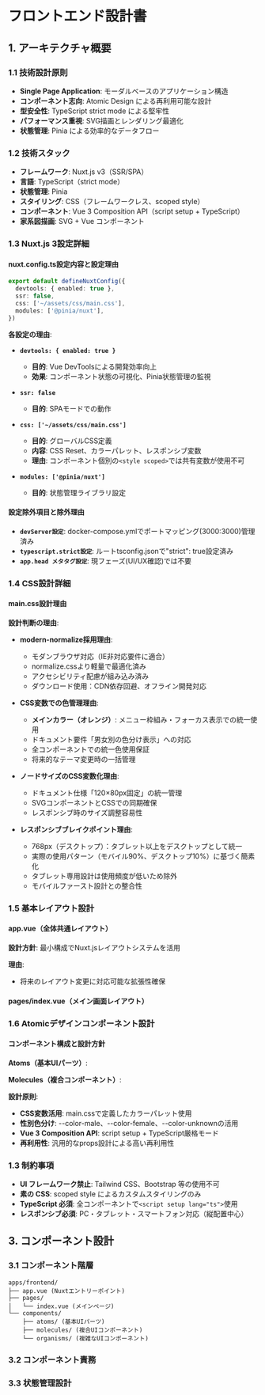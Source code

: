 # フロントエンド設計書

## 1. アーキテクチャ概要

### 1.1 技術設計原則

- **Single Page Application**: モーダルベースのアプリケーション構造
- **コンポーネント志向**: Atomic Design による再利用可能な設計
- **型安全性**: TypeScript strict mode による堅牢性
- **パフォーマンス重視**: SVG描画とレンダリング最適化
- **状態管理**: Pinia による効率的なデータフロー

### 1.2 技術スタック

- **フレームワーク**: Nuxt.js v3（SSR/SPA）
- **言語**: TypeScript（strict mode）
- **状態管理**: Pinia
- **スタイリング**: CSS（フレームワークレス、scoped style）
- **コンポーネント**: Vue 3 Composition API（script setup + TypeScript）
- **家系図描画**: SVG + Vue コンポーネント

### 1.3 Nuxt.js 3設定詳細

#### nuxt.config.ts設定内容と設定理由

```typescript
export default defineNuxtConfig({
  devtools: { enabled: true },
  ssr: false,
  css: ['~/assets/css/main.css'],
  modules: ['@pinia/nuxt'],
})
```

**各設定の理由**:

- **`devtools: { enabled: true }`**
  - **目的**: Vue DevToolsによる開発効率向上
  - **効果**: コンポーネント状態の可視化、Pinia状態管理の監視

- **`ssr: false`**
  - **目的**: SPAモードでの動作

- **`css: ['~/assets/css/main.css']`**
  - **目的**: グローバルCSS定義
  - **内容**: CSS Reset、カラーパレット、レスポンシブ変数
  - **理由**: コンポーネント個別の`<style scoped>`では共有変数が使用不可

- **`modules: ['@pinia/nuxt']`**
  - **目的**: 状態管理ライブラリ設定

#### 設定除外項目と除外理由

- **`devServer設定`**: docker-compose.ymlでポートマッピング(3000:3000)管理済み
- **`typescript.strict設定`**: ルートtsconfig.jsonで"strict": true設定済み
- **`app.head メタタグ設定`**: 現フェーズ(UI/UX確認)では不要

### 1.4 CSS設計詳細

#### main.css設計理由

**設計判断の理由**:

- **modern-normalize採用理由**:
  - モダンブラウザ対応（IE非対応要件に適合）
  - normalize.cssより軽量で最適化済み
  - アクセシビリティ配慮が組み込み済み
  - ダウンロード使用：CDN依存回避、オフライン開発対応

- **CSS変数での色管理理由**:
  - **メインカラー（オレンジ）**: メニュー枠組み・フォーカス表示での統一使用
  - ドキュメント要件「男女別の色分け表示」への対応
  - 全コンポーネントでの統一色使用保証
  - 将来的なテーマ変更時の一括管理

- **ノードサイズのCSS変数化理由**:
  - ドキュメント仕様「120×80px固定」の統一管理
  - SVGコンポーネントとCSSでの同期確保
  - レスポンシブ時のサイズ調整容易性

- **レスポンシブブレイクポイント理由**:
  - 768px（デスクトップ）：タブレット以上をデスクトップとして統一
  - 実際の使用パターン（モバイル90%、デスクトップ10%）に基づく簡素化
  - タブレット専用設計は使用頻度が低いため除外
  - モバイルファースト設計との整合性

### 1.5 基本レイアウト設計

#### app.vue（全体共通レイアウト）

**設計方針**: 最小構成でNuxt.jsレイアウトシステムを活用

**理由**:

- 将来のレイアウト変更に対応可能な拡張性確保

#### pages/index.vue（メイン画面レイアウト）

### 1.6 Atomicデザインコンポーネント設計

#### コンポーネント構成と設計方針

**Atoms（基本UIパーツ）**:

**Molecules（複合コンポーネント）**:

**設計原則**:

- **CSS変数活用**: main.cssで定義したカラーパレット使用
- **性別色分け**: --color-male、--color-female、--color-unknownの活用
- **Vue 3 Composition API**: script setup + TypeScript厳格モード
- **再利用性**: 汎用的なprops設計による高い再利用性

### 1.3 制約事項

- **UI フレームワーク禁止**: Tailwind CSS、Bootstrap 等の使用不可
- **素の CSS**: scoped style によるカスタムスタイリングのみ
- **TypeScript 必須**: 全コンポーネントで`<script setup lang="ts">`使用
- **レスポンシブ必須**: PC・タブレット・スマートフォン対応（縦配置中心）

## 3. コンポーネント設計

### 3.1 コンポーネント階層

```
apps/frontend/
├── app.vue (Nuxtエントリーポイント)
├── pages/
│   └── index.vue (メインページ)
└── components/
    ├── atoms/ (基本UIパーツ)
    ├── molecules/ (複合UIコンポーネント)
    └── organisms/ (複雑なUIコンポーネント)
```

### 3.2 コンポーネント責務

### 3.3 状態管理設計
